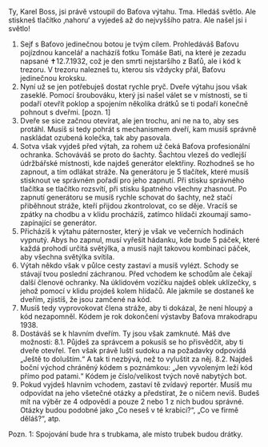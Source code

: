 Ty, Karel Boss, jsi právě vstoupil do Baťova výtahu. Tma. Hledáš světlo. Ale stiskneš tlačítko ‚nahoru‘ a vyjedeš až do nejvyššího patra. Ale našel jsi i světlo!
1.	Sejf s Baťovo jedinečnou botou je tvým cílem. Prohledáváš Baťovu pojízdnou kancelář a nacházíš fotku Tomáše Bati, na které je zezadu napsané ✝12.7.1932, což je den smrti nejstaršího z Baťů, ale i kód k trezoru. V trezoru nalezneš tu, kterou sis vždycky přál, Baťovu jedinečnou kroksku.
2.	Nyní už se jen potřebuješ dostat rychle pryč. Dveře výtahu jsou však zaseklé. Pomocí šroubováku, který jsi našel válet se v místnosti, se ti podaří otevřít poklop a spojením několika drátků se ti podaří konečně pohnout s dveřmi. [pozn. 1] 
3.	Dveře se sice začnou otevírat, ale jen trochu, ani ne na to, aby ses protáhl. Musíš si tedy pohrát s mechanismem dveří, kam musíš správně naskládat ozubená kolečka, tak aby pasovala.
4.	Sotva však vyjdeš před výtah, za rohem už čeká Baťova profesionální ochranka. Schováváš se proto do šachty. Šachtou vlezeš do vedlejší údržbářské místnosti, kde najdeš generátor elektřiny. Rozhodneš se ho zapnout, a tím odlákat stráže. Na generátoru je 5 tlačítek, které musíš stisknout ve správném pořadí pro jeho zapnutí. Při stisku správného tlačítka se tlačítko rozsvítí, při stisku špatného všechny zhasnout. Po zapnutí generátoru se musíš rychle schovat do šachty, než stačí přiběhnout stráže, kteří přijdou zkontrolovat, co se děje. Vracíš se zpátky na chodbu a v klidu procházíš, zatímco hlídači zkoumají samo-zapínající se generátor.
5.	Přicházíš k výtahu páternoster, který je však ve večerních hodinách vypnutý. Abys ho zapnul, musí vyřešit hádanku, kde bude 5 páček, které každá prohodí určitá světýlka, a musíš najít takovou kombinaci páček, aby všechna světýlka svítila.
6.	Výtah někdo však v půlce cesty zastaví a musíš vylézt. Schody se stávají tvou poslední záchranou. Před vchodem ke schodům ale čekají další členové ochranky. Na úklidovém vozíčku najdeš oblek uklízečky, s jehož pomocí v klidu projdeš kolem hlídačů. Ale jakmile se dostaneš ke dveřím, zjistíš, že jsou zamčené na kód.
7.	Musíš tedy vyprovokovat člena stráže, aby ti dokázal, že není hloupý a kód nezapomněl. Kódem je rok dokončení výstavby Baťova mrakodrapu 1938.
8.	Dostáváš se k hlavním dveřím. Ty jsou však zamknuté. Máš dve možnosti: 
8.1.	Půjdeš za správcem a pokusíš se ho přisvědčit, aby ti dveře otevřel. Ten však právě luští sudoku a na požadavky odpovídá „Ještě to doluštím.“ A tak ti nezbývá, než to vyluštit za něj.
8.2.	Najdeš boční východ chráněný kódem s poznámkou: „Jen vyvoleným leží kód přímo pod patami.“ Kódem je číslo/velikost tvých nově nabytých bot. 
9.	Pokud vyjdeš hlavním vchodem, zastaví tě zvídavý reportér. Musíš mu odpovídat na jeho všetečné otázky a předstírat, že o ničem nevíš. Budeš mít na výběr ze 4 odpovědí a pouze 2 nebo 1 z nich budou správné. Otázky budou podobné jako „Co neseš v té krabici?“, „Co ve firmě děláš?“, atp.

Pozn. 1: Spojování bude hra s trubkama, ale místo trubek budou drátky.

